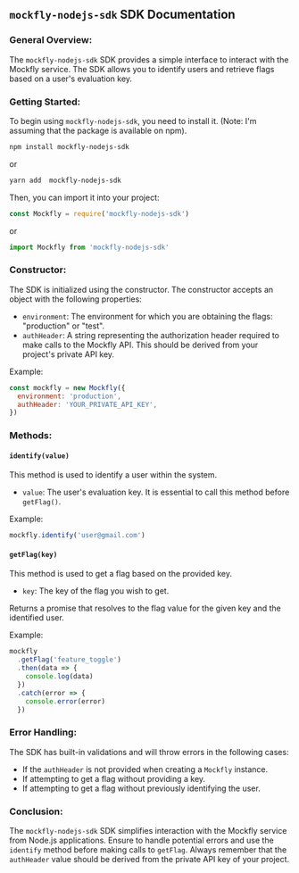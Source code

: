 ## `mockfly-nodejs-sdk` SDK Documentation

### General Overview:

The `mockfly-nodejs-sdk` SDK provides a simple interface to interact with the Mockfly service. The SDK allows you to identify users and retrieve flags based on a user's evaluation key.

### Getting Started:

To begin using `mockfly-nodejs-sdk`, you need to install it. (Note: I'm assuming that the package is available on npm).

```bash
npm install mockfly-nodejs-sdk
```

or

```bash
yarn add  mockfly-nodejs-sdk
```

Then, you can import it into your project:

```javascript
const Mockfly = require('mockfly-nodejs-sdk')
```

or

```javascript
import Mockfly from 'mockfly-nodejs-sdk'
```

### Constructor:

The SDK is initialized using the constructor. The constructor accepts an object with the following properties:

- `environment`: The environment for which you are obtaining the flags: "production" or "test".
- `authHeader`: A string representing the authorization header required to make calls to the Mockfly API. This should be derived from your project's private API key.

Example:

```javascript
const mockfly = new Mockfly({
  environment: 'production',
  authHeader: 'YOUR_PRIVATE_API_KEY',
})
```

### Methods:

#### `identify(value)`

This method is used to identify a user within the system.

- `value`: The user's evaluation key. It is essential to call this method before `getFlag()`.

Example:

```javascript
mockfly.identify('user@gmail.com')
```

#### `getFlag(key)`

This method is used to get a flag based on the provided key.

- `key`: The key of the flag you wish to get.

Returns a promise that resolves to the flag value for the given key and the identified user.

Example:

```javascript
mockfly
  .getFlag('feature_toggle')
  .then(data => {
    console.log(data)
  })
  .catch(error => {
    console.error(error)
  })
```

### Error Handling:

The SDK has built-in validations and will throw errors in the following cases:

- If the `authHeader` is not provided when creating a `Mockfly` instance.
- If attempting to get a flag without providing a key.
- If attempting to get a flag without previously identifying the user.

### Conclusion:

The `mockfly-nodejs-sdk` SDK simplifies interaction with the Mockfly service from Node.js applications. Ensure to handle potential errors and use the `identify` method before making calls to `getFlag`. Always remember that the `authHeader` value should be derived from the private API key of your project.
